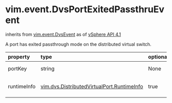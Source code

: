 vim.event.DvsPortExitedPassthruEvent
====================================
inherits from [vim.event.DvsEvent](docs/vim.event.DvsEvent.md)
as of [vSphere API 4.1](vim.version.md#vim.version.version6)


A port has exited passthrough mode on the distributed virtual switch.

| property | type | optional | priv | desc |
|:---------|:-----|:---------|:-----|:-----|
| portKey | string | None | None | The port key. |
| runtimeInfo | [vim.dvs.DistributedVirtualPort.RuntimeInfo](vim.dvs.DistributedVirtualPort.RuntimeInfo.md "vim.dvs.DistributedVirtualPort.RuntimeInfo") | true | None | The port runtime information. |


